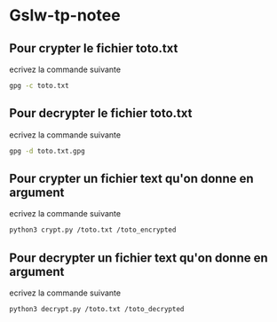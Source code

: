 # Gslw-tp-notee

## Pour crypter le fichier toto.txt

ecrivez la commande suivante

```sh
gpg -c toto.txt
```

## Pour decrypter le fichier toto.txt

ecrivez la commande suivante

```sh
gpg -d toto.txt.gpg
```

## Pour crypter un fichier text qu'on donne en argument 

ecrivez la commande suivante

```sh
python3 crypt.py /toto.txt /toto_encrypted

```

## Pour decrypter un fichier text qu'on donne en argument 

ecrivez la commande suivante

```sh
python3 decrypt.py /toto.txt /toto_decrypted

```


